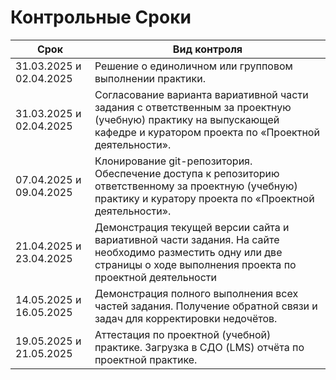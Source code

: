 # Контрольные Сроки

| Срок                  | Вид контроля                                                                                                                                                               |
| --------------------- | ------------------------------------------------------------------------------------------------------------------------------------------------------------------------- |
| 31.03.2025 и 02.04.2025 | Решение о единоличном или групповом выполнении практики.                                                                                                                   |
| 31.03.2025 и 02.04.2025 | Согласование варианта вариативной части задания с ответственным за проектную (учебную) практику на выпускающей кафедре и куратором проекта по «Проектной деятельности». |
| 07.04.2025 и 09.04.2025 | Клонирование git-репозитория. Обеспечение доступа к репозиторию ответственному за проектную (учебную) практику и куратору проекта по «Проектной деятельности».       |
| 21.04.2025 и 23.04.2025 | Демонстрация текущей версии сайта и вариативной части задания. На сайте необходимо разместить одну или две страницы о ходе выполнения проекта по проектной деятельности |
| 14.05.2025 и 16.05.2025 | Демонстрация полного выполнения всех частей задания. Получение обратной связи и задач для корректировки недочётов.                                                        |
| 19.05.2025 и 21.05.2025 | Аттестация по проектной (учебной) практике. Загрузка в СДО (LMS) отчёта по проектной практике.                                                                         |

